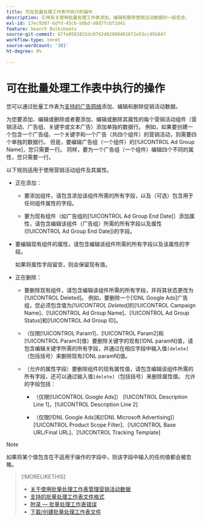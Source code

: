```yaml
---
title: 可在批量处理工作表中执行的操作
description: 引用有关使用批量处理工作表添加、编辑和删除营销活动数据的一般信息。
exl-id: 17ec9307-6dfd-45cb-b8bd-d0d7fcbf2d41
feature: Search Bulksheets
source-git-commit: 67fe8581832dc0762d62908d01672e53cc95b847
workflow-type: tm+mt
source-wordcount: '381'
ht-degree: 0%

---
```


# 可在批量处理工作表中执行的操作

您可以通过批量工作表为[支持的广告网络](../bulksheet-about.md#bulksheet-functionality-by-network)添加、编辑和删除促销活动数据。

为您要添加、编辑或删除或者要添加、编辑或删除其属性的每个营销活动组件（营销活动、广告组、关键字或文本广告）添加单独的数据行。 例如，如果要创建一个包含一个广告组、一个关键字和一个广告（共四个组件）的营销活动，则需要四个单独的数据行。 但是，要编辑广告组（一个组件）的[!UICONTROL Ad Group Name]，您只需要一行。 同样，要为一个广告组（一个组件）编辑四个不同的属性，您只需要一行。

以下规则适用于使用营销活动组件及其属性。

* 正在添加：

   * 要添加组件，请包含添加该组件所需的所有字段，以及（可选）包含用于任何组件属性的字段。

   * 要为现有组件（如广告组的[!UICONTROL Ad Group End Date]）添加属性，请包含编辑该组件（广告组）所需的所有字段以及属性([!UICONTROL Ad Group End Date])的字段。

* 要编辑现有组件的属性，请包含编辑该组件所需的所有字段以及该属性的字段。

  如果将属性字段留空，则会保留现有值。

* 正在删除：

   * 要删除现有组件，请包含编辑该组件所需的所有字段，并将其状态更改为[!UICONTROL Deleted]。 例如，要删除一个[!DNL Google Ads]广告组，您必须包含值为<i>[!UICONTROL Deleted]</i>的[!UICONTROL Campaign Name]、[!UICONTROL Ad Group Name]、[!UICONTROL Ad Group Status]和[!UICONTROL Ad Group ID]。

   * （仅限[!UICONTROL Param1]、[!UICONTROL Param2]和[!UICONTROL Param3]值）要删除关键字的现有[!DNL paramN]值，请包含编辑关键字所需的所有字段，并通过在相应字段中输入值`[delete]`（包括括号）来删除现有[!DNL paramN]值。

   * （允许的属性字段）要删除组件的现有属性值，请包含编辑该组件所需的所有字段，还可以通过输入值`[delete]`（包括括号）来删除属性值。 允许的字段包括：

      * （仅限[!UICONTROL Google Ads]） [!UICONTROL Description Line 1]，[!UICONTROL Description Line 2]

      * （仅限[!DNL Google Ads]和[!DNL Microsoft Advertising]） [!UICONTROL Product Scope Filter]、[!UICONTROL Base URL/Final URL]、[!UICONTROL Tracking Template]

>[!NOTE]
>
>如果将某个值包含在不适用于操作的字段中，则该字段中输入的任何值都会被忽略。

>[!MORELIKETHIS]
>
>* [关于使用批量处理工作表管理营销活动数据](../bulksheet-about.md)
>* [支持的批量处理工作表文件格式](bulksheet-file-formats.md)
>* [附录 — 批量处理工作表错误](../bulksheet-errors.md)
>* [下载/创建批量处理工作表文件](../bulksheet-download.md)
